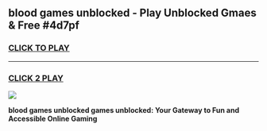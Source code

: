 
## blood games unblocked - Play Unblocked Gmaes & Free #4d7pf
<h3>
<a href="https://premium.freeplayer.one?title=blood_games_unblocked&ref=01M">CLICK TO PLAY</a></h3>
<hr>

<h3>
<a href="https://premium.freeplayer.one?title=blood_games_unblocked&ref=01M">CLICK 2 PLAY</a>
  
</h3>

<a href="https://premium.freeplayer.one?title=blood_games_unblocked&ref=01M"><img src="https://clearcache.store/games.png"></a>


**blood games unblocked games unblocked: Your Gateway to Fun and Accessible Online Gaming**
